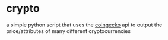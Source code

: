 # crypto
 a simple python script that uses the [coingecko](https://www.coingecko.com/en/api) api to output the price/attributes of many different cryptocurrencies
